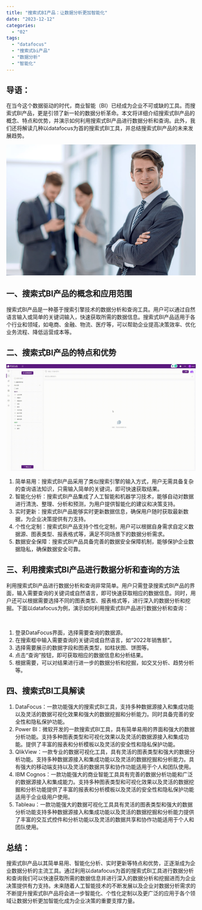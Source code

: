 ```yaml
---
title: "搜索式BI产品：让数据分析更加智能化"
date: "2023-12-12"
categories: 
  - "02"
tags: 
  - "datafocus"
  - "搜索式bi产品"
  - "数据分析"
  - "智能化"
---
```


## 导语：

在当今这个数据驱动的时代，商业智能（BI）已经成为企业不可或缺的工具。而搜索式BI产品，更是引领了新一轮的数据分析革命。本文将详细介绍搜索式BI产品的概念、特点和优势，并演示如何利用搜索式BI产品进行数据分析和查询。此外，我们还将解读几种以datafocus为首的搜索式BI工具，并总结搜索式BI产品的未来发展趋势。

![image.png](images/1655177470-image-png.png)

## 一、搜索式BI产品的概念和应用范围

搜索式BI产品是一种基于搜索引擎技术的数据分析和查询工具。用户可以通过自然语言输入或简单的关键词输入，快速获取所需的数据信息。搜索式BI产品适用于各个行业和领域，如电商、金融、物流、医疗等，可以帮助企业提高决策效率、优化业务流程、降低运营成本等。

## 二、搜索式BI产品的特点和优势

![](images/1688435392-GIF%E5%9B%BE2-14-%E5%B0%8F%E6%85%A7-%E5%8C%BB%E7%96%97.gif)

1. 简单易用：搜索式BI产品采用了类似搜索引擎的输入方式，用户无需具备复杂的查询语法知识，只需输入简单的关键词，即可快速获取结果。
2. 智能化分析：搜索式BI产品集成了人工智能和机器学习技术，能够自动对数据进行清洗、整理、分析和预测，为用户提供智能化的建议和决策支持。
3. 实时更新：搜索式BI产品能够实时更新数据信息，确保用户随时获取最新数据，为企业决策提供有力支持。
4. 个性化定制：搜索式BI产品支持个性化定制，用户可以根据自身需求自定义数据源、图表类型、报表格式等，满足不同场景下的数据分析需求。
5. 数据安全保障：搜索式BI产品具备完善的数据安全保障机制，能够保护企业数据隐私，确保数据安全可靠。

## 三、利用搜索式BI产品进行数据分析和查询的方法

利用搜索式BI产品进行数据分析和查询非常简单。用户只需登录搜索式BI产品的界面，输入需要查询的关键词或自然语言，即可快速获取相应的数据信息。同时，用户还可以根据需要选择不同的图表类型、报表格式等，进行深入的数据分析和挖掘。下面以datafocus为例，演示如何利用搜索式BI产品进行数据分析和查询：

 

1. 登录DataFocus界面，选择需要查询的数据源。
2. 在搜索框中输入需要查询的关键词或自然语言，如“2022年销售额”。
3. 选择需要展示的数据字段和图表类型，如柱状图、饼图等。
4. 点击“查询”按钮，即可获取相应的数据信息和分析结果。
5. 根据需要，可以对结果进行进一步的数据分析和挖掘，如交叉分析、趋势分析等。

## 四、搜索式BI工具解读

1. DataFocus：一款功能强大的搜索式BI工具，支持多种数据源接入和集成功能以及灵活的数据可视化效果和强大的数据挖掘和分析能力。同时具备完善的安全性和隐私保护功能。
2. Power BI：微软开发的一款搜索式BI工具，具有简单易用的界面和强大的数据分析功能。支持多种图表类型和可视化效果以及灵活的数据源接入和集成功能。提供了丰富的报表和分析模板以及灵活的安全性和隐私保护功能。
3. QlikView：一款专业的数据可视化工具，具有灵活的图表类型和强大的数据分析功能。支持多种数据源接入和集成功能以及灵活的数据挖掘和分析能力。具有强大的移动端支持以及灵活的数据共享和协作功能适用于个人和团队使用。
4. IBM Cognos：一款功能强大的商业智能工具具有完善的数据分析功能和广泛的数据源接入和集成能力。支持多种图表类型和可视化效果以及灵活的数据挖掘和分析功能提供了丰富的报表和分析模板以及灵活的安全性和隐私保护功能适用于企业级用户使用。
5. Tableau：一款功能强大的数据可视化工具具有灵活的图表类型和强大的数据分析功能支持多种数据源接入和集成功能以及灵活的数据挖掘和分析能力提供了丰富的交互式控件和分析功能以及灵活的数据共享和协作功能适用于个人和团队使用。

## 总结：

搜索式BI产品以其简单易用、智能化分析、实时更新等特点和优势，正逐渐成为企业数据分析的主流工具。通过利用以datafocus为首的搜索式BI工具进行数据分析和查询我们可以快速获取所需的数据信息并进行深入的数据分析和挖掘进而为企业决策提供有力支持。未来随着人工智能技术的不断发展以及企业对数据分析需求的不断提升搜索式BI产品将会进一步智能化、个性化定制以及更广泛的应用于各个领域让数据分析更加智能化成为企业决策的重要支撑力量。
